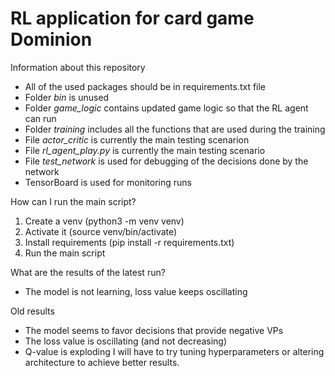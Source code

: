 # RL application for card game Dominion

Information about this repository
* All of the used packages should be in requirements.txt file
* Folder *bin* is unused
* Folder *game_logic* contains updated game logic so that the RL agent can run
* Folder *training* includes all the functions that are used during the training
* File *actor_critic* is currently the main testing scenarion
* File *rl_agent_play.py* is currently the main testing scenario
* File *test_network* is used for debugging of the decisions done by the network
* TensorBoard is used for monitoring runs

How can I run the main script?
1. Create a venv (python3 -m venv venv)
2. Activate it (source venv/bin/activate)
3. Install requirements (pip install -r requirements.txt)
4. Run the main script

What are the results of the latest run?
* The model is not learning, loss value keeps oscillating

Old results
* The model seems to favor decisions that provide negative VPs
* The loss value is oscillating (and not decreasing)
* Q-value is exploding
I will have to try tuning hyperparameters or altering architecture to achieve better results.
